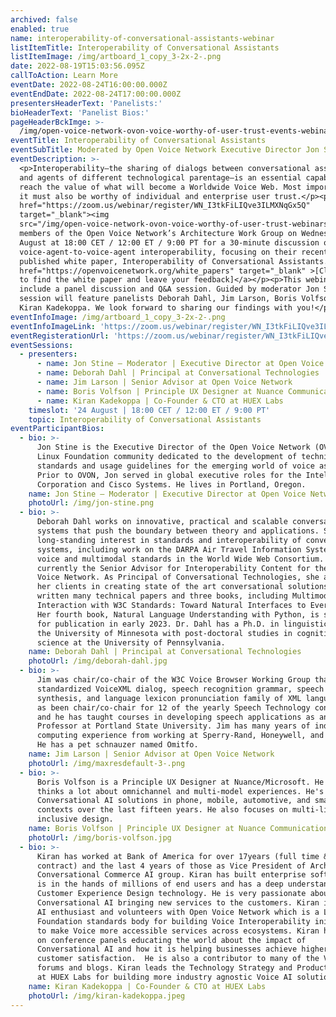 ```yaml
---
archived: false
enabled: true
name: interoperability-of-conversational-assistants-webinar
listItemTitle: Interoperability of Conversational Assistants
listItemImage: /img/artboard_1_copy_3-2x-2-.png
date: 2022-08-19T15:03:56.095Z
callToAction: Learn More
eventDate: 2022-08-24T16:00:00.000Z
eventEndDate: 2022-08-24T17:00:00.000Z
presentersHeaderText: 'Panelists:'
bioHeaderText: 'Panelist Bios:'
pageHeaderBckImge: >-
  /img/open-voice-network-ovon-voice-worthy-of-user-trust-events-webinar-temporary-header.png
eventTitle: Interoperability of Conversational Assistants
eventSubTitle: Moderated by Open Voice Network Executive Director Jon Stine
eventDescription: >-
  <p>Interoperability—the sharing of dialogs between conversational assistants
  and agents of different technological parentage—is an essential capability to
  reach the value of what will become a Worldwide Voice Web. Most importantly,
  it must also be worthy of individual and enterprise user trust.</p><p><a
  href="https://zoom.us/webinar/register/WN_I3tkFiLIQve3ILMXNqGx5Q"
  target="_blank"><img
  src="/img/open-voice-network-ovon-voice-worthy-of-user-trust-webinars-register-now-button-1.png"></a></p><p>Join
  members of the Open Voice Network’s Architecture Work Group on Wednesday, 24
  August at 18:00 CET / 12:00 ET / 9:00 PT for a 30-minute discussion on
  voice-agent-to-voice-agent interoperability, focusing on their recently
  published white paper, Interoperability of Conversational Assistants.</p><p><a
  href="https://openvoicenetwork.org/white_papers" target="_blank" >[Click here
  to find the white paper and leave your feedback]</a></p><p>This webinar will
  include a panel discussion and Q&A session. Guided by moderator Jon Stine, the
  session will feature panelists Deborah Dahl, Jim Larson, Boris Volfson, and
  Kiran Kadekoppa. We look forward to sharing our findings with you!</p>
eventInfoImage: /img/artboard_1_copy_3-2x-2-.png
eventInfoImageLink: 'https://zoom.us/webinar/register/WN_I3tkFiLIQve3ILMXNqGx5Q'
eventRegisterationUrl: 'https://zoom.us/webinar/register/WN_I3tkFiLIQve3ILMXNqGx5Q'
eventSessions:
  - presenters:
      - name: Jon Stine – Moderator | Executive Director at Open Voice Network
      - name: Deborah Dahl | Principal at Conversational Technologies
      - name: Jim Larson | Senior Advisor at Open Voice Network
      - name: Boris Volfson | Principle UX Designer at Nuance Communications
      - name: Kiran Kadekoppa | Co-Founder & CTO at HUEX Labs
    timeslot: '24 August | 18:00 CET / 12:00 ET / 9:00 PT'
    topic: Interoperability of Conversational Assistants
eventParticipantBios:
  - bio: >-
      Jon Stine is the Executive Director of the Open Voice Network (OVON), the
      Linux Foundation community dedicated to the development of technical
      standards and usage guidelines for the emerging world of voice assistance.
      Prior to OVON, Jon served in global executive roles for the Intel
      Corporation and Cisco Systems. He lives in Portland, Oregon.
    name: Jon Stine – Moderator | Executive Director at Open Voice Network
    photoUrl: /img/jon-stine.png
  - bio: >-
      Deborah Dahl works on innovative, practical and scalable conversational
      systems that push the boundary between theory and applications. She has a
      long-standing interest in standards and interoperability of conversational
      systems, including work on the DARPA Air Travel Information System and
      voice and multimodal standards in the World Wide Web Consortium. She is
      currently the Senior Advisor for Interoperability Content for the Open
      Voice Network. As Principal of Conversational Technologies, she assists
      her clients in creating state of the art conversational solutions. She has
      written many technical papers and three books, including Multimodal
      Interaction with W3C Standards: Toward Natural Interfaces to Everything.
      Her fourth book, Natural Language Understanding with Python, is scheduled
      for publication in early 2023. Dr. Dahl has a Ph.D. in linguistics from
      the University of Minnesota with post-doctoral studies in cognitive
      science at the University of Pennsylvania.
    name: Deborah Dahl | Principal at Conversational Technologies
    photoUrl: /img/deborah-dahl.jpg
  - bio: >-
      Jim was chair/co-chair of the W3C Voice Browser Working Group that
      standardized VoiceXML dialog, speech recognition grammar, speech
      synthesis, and language lexicon pronunciation family of XML languages. He
      as been chair/co-chair for 12 of the yearly Speech Technology conferences,
      and he has taught courses in developing speech applications as an Adjunct
      Professor at Portland State University. Jim has many years of industrial
      computing experience from working at Sperry-Rand, Honeywell, and Intel. 
      He has a pet schnauzer named Omitfo.
    name: Jim Larson | Senior Advisor at Open Voice Network
    photoUrl: /img/maxresdefault-3-.png
  - bio: >-
      Boris Volfson is a Principle UX Designer at Nuance/Microsoft. He cares and
      thinks a lot about omnichannel and multi-model experiences. He's created
      Conversational AI solutions in phone, mobile, automotive, and smart home
      contexts over the last fifteen years. He also focuses on multi-lingual and
      inclusive design.
    name: Boris Volfson | Principle UX Designer at Nuance Communications
    photoUrl: /img/boris-volfson.jpg
  - bio: >-
      Kiran has worked at Bank of America for over 17years (full time &
      contract) and the last 4 years of those as Vice President of Architecture,
      Conversational Commerce AI group. Kiran has built enterprise software that
      is in the hands of millions of end users and has a deep understanding of
      Customer Experience Design technology. He is very passionate about
      Conversational AI bringing new services to the customers. Kiran is a Voice
      AI enthusiast and volunteers with Open Voice Network which is a Linux
      Foundation standards body for building Voice Interoperability initiative
      to make Voice more accessible services across ecosystems. Kiran has been
      on conference panels educating the world about the impact of
      Conversational AI and how it is helping businesses achieve higher ROI and
      customer satisfaction.  He is also a contributor to many of the Voice AI
      forums and blogs. Kiran leads the Technology Strategy and Product Roadmap
      at HUEX Labs for building more industry agnostic Voice AI solutions.
    name: Kiran Kadekoppa | Co-Founder & CTO at HUEX Labs
    photoUrl: /img/kiran-kadekoppa.jpeg
---
```


